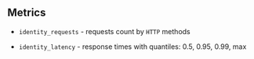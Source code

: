 ## Metrics

- `identity_requests` - requests count by `HTTP` methods

- `identity_latency` - response times with quantiles: 0.5, 0.95, 0.99, max
